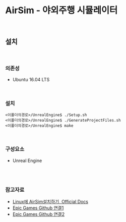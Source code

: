 # AirSim - 야외주행 시뮬레이터

<br>

## 설치

<br>

### 의존성

- Ubuntu 16.04 LTS


<br>

### 설치

```
<이폴더의경로>/UnrealEngine$ ./Setup.sh
<이폴더의경로>/UnrealEngine$ ./GenerateProjectFiles.sh
<이폴더의경로>/UnrealEngine$ make
```

<br>

### 구성요소

- Unreal Engine

<br>

<br>

### 참고자료

- [Linux에 AirSim설치하기, Official Docs](https://microsoft.github.io/AirSim/build_linux/)
- [Epic Games Github 연결1](https://docs.unrealengine.com/en-US/GettingStarted/DownloadingUnrealEngine/index.html)
- [Epic Games Github 연결2](https://www.unrealengine.com/ko/ue4-on-github)

